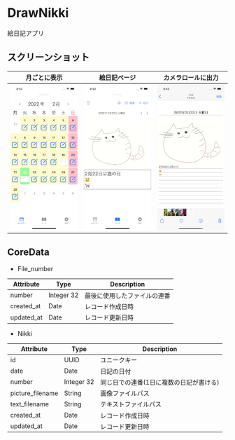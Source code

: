 # DrawNikki

絵日記アプリ

## スクリーンショット

月ごとに表示|絵日記ページ|カメラロールに出力
---|---|---
![Calendar](month.png)|![Page](day.png)|![Camera roll](picture.png)

## CoreData

* File_number

Attribute | Type | Description
---|---|---
number | Integer 32 | 最後に使用したファイルの連番
created_at | Date | レコード作成日時
updated_at | Date | レコード更新日時

* Nikki

Attribute | Type | Description
---|---|---
id | UUID | ユニークキー
date | Date | 日記の日付
number | Integer 32 | 同じ日での連番(1日に複数の日記が書ける)
picture_filename | String | 画像ファイルパス
text_filename | String | テキストファイルパス
created_at | Date | レコード作成日時
updated_at | Date | レコード更新日時

